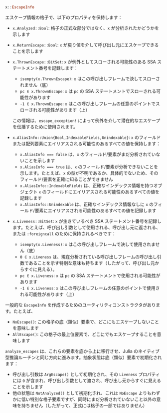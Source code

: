 ```julia
x::EscapeInfo
```

エスケープ情報の格子で、以下のプロパティを保持します：

  * `x.Analyzed::Bool`: 格子の正式な部分ではなく、`x` が分析されたかどうかを示します
  * `x.ReturnEscape::Bool`: `x` が戻り値を介して呼び出し元にエスケープできることを示します
  * `x.ThrownEscape::BitSet`: `x` が例外としてスローされる可能性のある SSA ステートメント番号を記録します：

      * `isempty(x.ThrownEscape)`: `x` はこの呼び出しフレームで決してスローされません（底）
      * `pc ∈ x.ThrownEscape`: `x` は `pc` の SSA ステートメントでスローされる可能性があります
      * `-1 ∈ x.ThrownEscape`: `x` はこの呼び出しフレームの任意のポイントでスローされる可能性があります（上）

    この情報は、`escape_exception!` によって例外を介して潜在的なエスケープを伝播するために使用されます。
  * `x.AliasInfo::Union{Bool,IndexableFields,Unindexable}`: `x` のフィールドまたは配列要素にエイリアスされる可能性のあるすべての値を保持します：

      * `x.AliasInfo === false` は、`x` のフィールド/要素がまだ分析されていないことを示します
      * `x.AliasInfo === true` は、`x` のフィールド/要素が分析できないことを示します。たとえば、`x` の型が不明であるか、具体的でないため、そのフィールド/要素を正確に知ることができません
      * `x.AliasInfo::IndexableFields` は、正確なインデックス情報を持つオブジェクト `x` のフィールドにエイリアスされる可能性のあるすべての値を記録します
      * `x.AliasInfo::Unindexable` は、正確なインデックス情報なしに `x` のフィールド/要素にエイリアスされる可能性のあるすべての値を記録します
  * `x.Liveness::BitSet`: `x` が生きているべき SSA ステートメント番号を記録します。たとえば、呼び出し引数として使用される、呼び出し元に返される、または `:foreigncall` のために保持されるべきです：

      * `isempty(x.Liveness)`: `x` はこの呼び出しフレームで決して使用されません（底）
      * `0 ∈ x.Liveness` は、現在分析されている呼び出しフレームの呼び出し引数であることを示す特別な意味も持ちます（したがって、呼び出し元からすぐに見える）。
      * `pc ∈ x.Liveness`: `x` は `pc` の SSA ステートメントで使用される可能性があります
      * `-1 ∈ x.Liveness`: `x` はこの呼び出しフレームの任意のポイントで使用される可能性があります（上）

一般的な `EscapeInfo` を作成するためのユーティリティコンストラクタがあります。たとえば、

  * `NoEscape()`: この格子の底（類似）要素で、どこにもエスケープしないことを意味します
  * `AllEscape()`: この格子の最上位要素で、どこにでもエスケープすることを意味します

`analyze_escapes` は、これらの要素を底から上に移行させ、Julia のネイティブ型推論ルーチンと同じ方向に進みます。抽象状態は底（類似）要素で初期化されます：

  * 呼び出し引数は `ArgEscape()` として初期化され、その `Liveness` プロパティには `0` が含まれ、呼び出し引数として渡され、呼び出し元からすぐに見えることを示します
  * 他の状態は `NotAnalyzed()` として初期化され、これは `NoEscape` よりもわずかに低い特別な格子要素ですが、同時にまだ分析されていないこと以外の意味を持ちません（したがって、正式には格子の一部ではありません）
